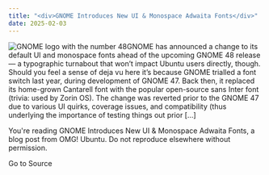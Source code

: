 ```yaml
---
title: "<div>GNOME Introduces New UI & Monospace Adwaita Fonts</div>"
date: 2025-02-03
---
```


![GNOME logo with the number 48](https://i0.wp.com/www.omgubuntu.co.uk/wp-content/uploads/2024/11/GNOME-48.jpg?resize=406%2C232&ssl=1)GNOME has announced a change to its default UI and monospace fonts ahead of the upcoming GNOME 48 release — a typographic turnabout that won’t impact Ubuntu users directly, though. Should you feel a sense of deja vu here it’s because GNOME trialled a font switch last year, during development of GNOME 47. Back then, it replaced its home-grown Cantarell font with the popular open-source sans Inter font (trivia: used by Zorin OS). The change was reverted prior to the GNOME 47 due to various UI quirks, coverage issues, and compatibility (thus underlying the importance of testing things out prior \[…\]

You're reading GNOME Introduces New UI & Monospace Adwaita Fonts, a blog post from OMG! Ubuntu. Do not reproduce elsewhere without permission.

Go to Source
